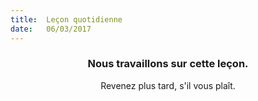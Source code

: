 ```yaml
---
title:  Leçon quotidienne
date:   06/03/2017
---
```


### <center>Nous travaillons sur cette leçon.</center>
<center>Revenez plus tard, s'il vous plaît.</center>